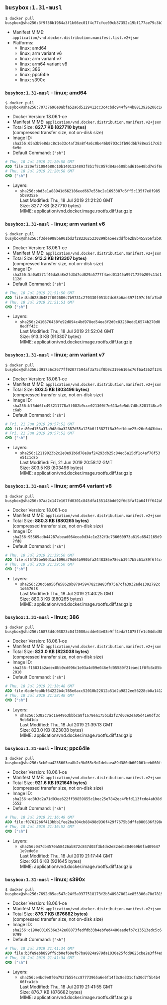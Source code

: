 ## `busybox:1.31-musl`

```console
$ docker pull busybox@sha256:3f9f58b1984a3f1b66ec01f4c77cfce09cb87352c19bf177ae79c3b10c4591fc
```

-	Manifest MIME: `application/vnd.docker.distribution.manifest.list.v2+json`
-	Platforms:
	-	linux; amd64
	-	linux; arm variant v6
	-	linux; arm variant v7
	-	linux; arm64 variant v8
	-	linux; 386
	-	linux; ppc64le
	-	linux; s390x

### `busybox:1.31-musl` - linux; amd64

```console
$ docker pull busybox@sha256:70737696e0abfa52a6d5129412cc3c4cbdc944f944b8813926206c1cfe1f32e8
```

-	Docker Version: 18.06.1-ce
-	Manifest MIME: `application/vnd.docker.distribution.manifest.v2+json`
-	Total Size: **827.7 KB (827710 bytes)**  
	(compressed transfer size, not on-disk size)
-	Image ID: `sha256:65a3b9e8dac8c1e33c4af38a8f4a6c0be46b0703c3fb96d6b788ea517c636e9e`
-	Default Command: `["sh"]`

```dockerfile
# Thu, 18 Jul 2019 21:20:58 GMT
ADD file:220ef21084680c10b1401124893f8b1f9c057d84ae508bad616e48bd7e5f6d5f in / 
# Thu, 18 Jul 2019 21:20:58 GMT
CMD ["sh"]
```

-	Layers:
	-	`sha256:bbd3e1a88941d662186eed667e55bc2e1693387d6ff5c135f7e8f9855b89352e`  
		Last Modified: Thu, 18 Jul 2019 21:21:20 GMT  
		Size: 827.7 KB (827710 bytes)  
		MIME: application/vnd.docker.image.rootfs.diff.tar.gzip

### `busybox:1.31-musl` - linux; arm variant v6

```console
$ docker pull busybox@sha256:f3dee988ba901bd2f2822625230299ba5ee2ddfbe2b8b455856f2b0733baf8d0
```

-	Docker Version: 18.06.1-ce
-	Manifest MIME: `application/vnd.docker.distribution.manifest.v2+json`
-	Total Size: **913.3 KB (913307 bytes)**  
	(compressed transfer size, not on-disk size)
-	Image ID: `sha256:5a0a0571f46da8a8e2fd3d7cd029a5777f4aed01345a9971729b209c11d1112d`
-	Default Command: `["sh"]`

```dockerfile
# Thu, 18 Jul 2019 21:51:50 GMT
ADD file:8ad628d6487f002686c7b9731c270330f051b2dc68b6ae397f197cf6fa7bd954 in / 
# Thu, 18 Jul 2019 21:51:51 GMT
CMD ["sh"]
```

-	Layers:
	-	`sha256:2416676438fe92d894c4bd978ed54ea3f2d0c83230edd16574b270d00edff43c`  
		Last Modified: Thu, 18 Jul 2019 21:52:04 GMT  
		Size: 913.3 KB (913307 bytes)  
		MIME: application/vnd.docker.image.rootfs.diff.tar.gzip

### `busybox:1.31-musl` - linux; arm variant v7

```console
$ docker pull busybox@sha256:d91756c2677ff92077594af3a75cf0b9c319e610ac76f6a4262f134aa8fec70f
```

-	Docker Version: 18.06.1-ce
-	Manifest MIME: `application/vnd.docker.distribution.manifest.v2+json`
-	Total Size: **803.5 KB (803496 bytes)**  
	(compressed transfer size, not on-disk size)
-	Image ID: `sha256:b75dd6fc493211778a5f082b9cce021300f7e613a6e5db7d8c8281748ca9c6ab`
-	Default Command: `["sh"]`

```dockerfile
# Fri, 21 Jun 2019 20:57:52 GMT
ADD file:80ed153a37a9d8dba32387d55a125b6f13827f8a30efbbbe25e26c6d43bbc486 in / 
# Fri, 21 Jun 2019 20:57:52 GMT
CMD ["sh"]
```

-	Layers:
	-	`sha256:12119023b2c2e0e91b6d78e8af24293db25c84ed5a15df1c4af76f53e51c1c8b`  
		Last Modified: Fri, 21 Jun 2019 20:58:12 GMT  
		Size: 803.5 KB (803496 bytes)  
		MIME: application/vnd.docker.image.rootfs.diff.tar.gzip

### `busybox:1.31-musl` - linux; arm64 variant v8

```console
$ docker pull busybox@sha256:07aa2c147e167fd0301c845dfa155148bdd92f6d3faf2a64fff642a511978197
```

-	Docker Version: 18.06.1-ce
-	Manifest MIME: `application/vnd.docker.distribution.manifest.v2+json`
-	Total Size: **880.3 KB (880265 bytes)**  
	(compressed transfer size, not on-disk size)
-	Image ID: `sha256:95569adb44287abead064eea0d34c1e232f3c736660973a819a6542165d97fd8`
-	Default Command: `["sh"]`

```dockerfile
# Thu, 18 Jul 2019 21:39:50 GMT
ADD file:cf5f25be50d1aa1096a79d64b990bfa2448386e78ecb3947b5c61a89f6f4c46c in / 
# Thu, 18 Jul 2019 21:39:50 GMT
CMD ["sh"]
```

-	Layers:
	-	`sha256:230c6a956fe58629b8794594782c9e83f975a7cfa3932ede1392792c1d6576f8`  
		Last Modified: Thu, 18 Jul 2019 21:40:25 GMT  
		Size: 880.3 KB (880265 bytes)  
		MIME: application/vnd.docker.image.rootfs.diff.tar.gzip

### `busybox:1.31-musl` - linux; 386

```console
$ docker pull busybox@sha256:16873d4c03823c04f2080acdde04e03e9ff4eda71075ffe1c04dbd8803bf9d73
```

-	Docker Version: 18.06.1-ce
-	Manifest MIME: `application/vnd.docker.distribution.manifest.v2+json`
-	Total Size: **823.0 KB (823038 bytes)**  
	(compressed transfer size, not on-disk size)
-	Image ID: `sha256:f16831a2aeec8bb9cd096c1e03a4d09e046efd05580f21eaec1f0fb3c85b2010`
-	Default Command: `["sh"]`

```dockerfile
# Thu, 18 Jul 2019 21:38:48 GMT
ADD file:0adefea0bf64222b4c765e6acc52010b22812a51d2a9822ee56228cb0a14124d in / 
# Thu, 18 Jul 2019 21:38:48 GMT
CMD ["sh"]
```

-	Layers:
	-	`sha256:b382c7ac1a44963bbbca8f1678ea175b1d2f27d03e2ea05d41e0df3c9eb6d1da`  
		Last Modified: Thu, 18 Jul 2019 21:39:13 GMT  
		Size: 823.0 KB (823038 bytes)  
		MIME: application/vnd.docker.image.rootfs.diff.tar.gzip

### `busybox:1.31-musl` - linux; ppc64le

```console
$ docker pull busybox@sha256:3cb0ba4255603ea8b2c9b055c9d1debaea89d380db602061eeb060ffdc838275
```

-	Docker Version: 18.06.1-ce
-	Manifest MIME: `application/vnd.docker.distribution.manifest.v2+json`
-	Total Size: **921.6 KB (921645 bytes)**  
	(compressed transfer size, not on-disk size)
-	Image ID: `sha256:ad3b3d2a71d03ee622ff39859855c1bec25e7842ec4fbfd113fcde4ab38d5552`
-	Default Command: `["sh"]`

```dockerfile
# Thu, 18 Jul 2019 21:16:49 GMT
ADD file:f07612b6f413bbb1fee2ba304cb88498d936f429f7675b3dffe886636f398ef5 in / 
# Thu, 18 Jul 2019 21:16:52 GMT
CMD ["sh"]
```

-	Layers:
	-	`sha256:047cb4570a58426ab872c847d03f3b4de2e824eb304669b0fa4096471e9ede6e`  
		Last Modified: Thu, 18 Jul 2019 21:17:44 GMT  
		Size: 921.6 KB (921645 bytes)  
		MIME: application/vnd.docker.image.rootfs.diff.tar.gzip

### `busybox:1.31-musl` - linux; s390x

```console
$ docker pull busybox@sha256:7692d85ae547c24f5a9377518173f2b3489878024e855306a70d781941ff44c3
```

-	Docker Version: 18.06.1-ce
-	Manifest MIME: `application/vnd.docker.distribution.manifest.v2+json`
-	Total Size: **876.7 KB (876682 bytes)**  
	(compressed transfer size, not on-disk size)
-	Image ID: `sha256:c190e0016936e342e68873fedfdb33b4ebfed4480aadefb7c13513edc5c69799`
-	Default Command: `["sh"]`

```dockerfile
# Thu, 18 Jul 2019 21:41:34 GMT
ADD file:b3fe9ebb899ff9cb0ef60efb7ba8824a979da1030e25fdd9625cbe2e3ff4e909 in / 
# Thu, 18 Jul 2019 21:41:34 GMT
CMD ["sh"]
```

-	Layers:
	-	`sha256:e4bd9e8f0a7927b554cc87773965a6e6f14f3c8e331cfa30d7f5b4b466fca1db`  
		Last Modified: Thu, 18 Jul 2019 21:41:55 GMT  
		Size: 876.7 KB (876682 bytes)  
		MIME: application/vnd.docker.image.rootfs.diff.tar.gzip
